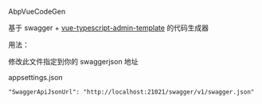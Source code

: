 AbpVueCodeGen

基于 swagger + [vue-typescript-admin-template](https://github.com/Armour/vue-typescript-admin-template) 的代码生成器 

用法：

修改此文件指定到你的 swaggerjson 地址

appsettings.json
```
"SwaggerApiJsonUrl": "http://localhost:21021/swagger/v1/swagger.json"
```
